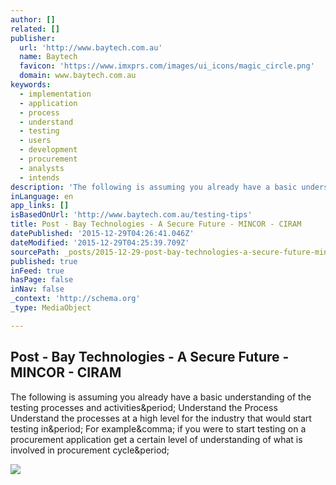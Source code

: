 ```yaml
---
author: []
related: []
publisher:
  url: 'http://www.baytech.com.au'
  name: Baytech
  favicon: 'https://www.imxprs.com/images/ui_icons/magic_circle.png'
  domain: www.baytech.com.au
keywords:
  - implementation
  - application
  - process
  - understand
  - testing
  - users
  - development
  - procurement
  - analysts
  - intends
description: 'The following is assuming you already have a basic understanding of the testing processes and activities. Understand the Process Understand the processes at a high level for the industry that would start testing in. For example, if you were to start testing on a procurement application get a certain level of understanding of what is involved in procurement cycle.'
inLanguage: en
app_links: []
isBasedOnUrl: 'http://www.baytech.com.au/testing-tips'
title: Post - Bay Technologies - A Secure Future - MINCOR - CIRAM
datePublished: '2015-12-29T04:26:41.046Z'
dateModified: '2015-12-29T04:25:39.709Z'
sourcePath: _posts/2015-12-29-post-bay-technologies-a-secure-future-mincor-ciram.md
published: true
inFeed: true
hasPage: false
inNav: false
_context: 'http://schema.org'
_type: MediaObject

---
```

<article style=""><h1>Post - Bay Technologies - A Secure Future - MINCOR - CIRAM</h1><p>The following is assuming you already have a basic understanding of the testing processes and activities&amp;period; Understand the Process Understand the processes at a high level for the industry that would start testing in&amp;period; For example&amp;comma; if you were to start testing on a procurement application get a certain level of understanding of what is involved in procurement cycle&amp;period;</p><img src="https://lh3.googleusercontent.com/_RtQgPDyuCfX5cry7JM86b61uqzQEY3DVVqYExO3rODEgUSJSLu-UrChcVy_Ei8sCsC3vSjAr7An9xi-e-0" /></article>